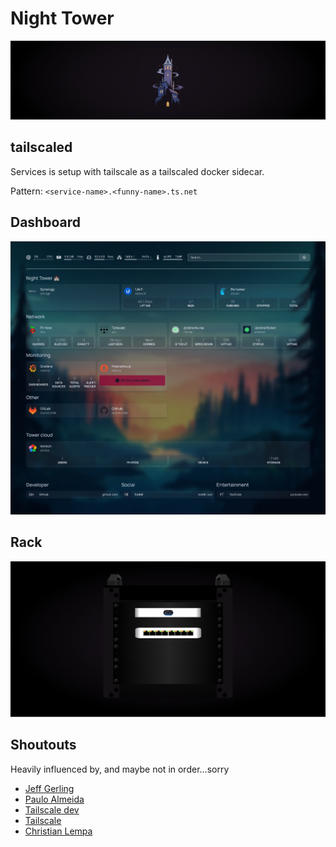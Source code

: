 # Night Tower

![tower](/docs/images/tower.png)

## tailscaled

Services is setup with tailscale as a tailscaled docker sidecar.

Pattern: `<service-name>.<funny-name>.ts.net`

## Dashboard

![my dashboard](/docs/images/dashboard-night-tower.png)

## Rack

![my rack](/docs/images/rack.png)

## Shoutouts

Heavily influenced by, and maybe not in order...sorry

- [Jeff Gerling](https://github.com/geerlingguy)
- [Paulo Almeida](https://github.com/almeidapaulopt)
- [Tailscale dev](https://github.com/tailscale-dev)
- [Tailscale](https://github.com/tailscale)
- [Christian Lempa](https://github.com/christianlempa)
